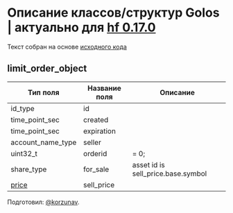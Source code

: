 # Описание классов/структур Golos | актуально для [hf 0.17.0](https://github.com/GolosChain/golos/releases/tag/v0.17.0)
Текст собран на основе [исходного кода](https://github.com/GolosChain/golos/tree/master/libraries/chain/include/golos/chain/steem_objects.hpp)

## limit_order_object


|Тип поля|Название поля|Описание|
|--------|-------------|--------|
|id_type|id||
|time_point_sec|created||
|time_point_sec|expiration||
|account_name_type|seller||
|uint32_t|orderid|= 0;|
|share_type|for_sale|asset id is sell_price.base.symbol|
|[price](price.md)|sell_price||

Подготовил: [@korzunav](https://golos.io/@korzunav).

